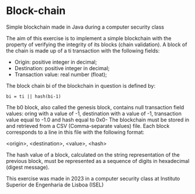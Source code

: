 # Block-chain
Simple blockchain made in Java during a computer security class

The aim of this exercise is to implement a simple blockchain with the property of verifying the integrity of its blocks (chain validation). A block of the chain is made up of a ti transaction with the following fields:
  - Origin: positive integer in decimal;
  - Destination: positive integer in decimal;
  - Transaction value: real number (float);

The block chain bi of the blockchain in question is defined by:

    bi = ti || hash(bi-1)
    
The b0 block, also called the genesis block, contains null transaction field values: oring with a value of -1, destination with a value of -1, transaction value equal to -1.0 and hash equal to 0x0- The blockchain must be stored in and retrieved from a CSV (Comma-separate values) file. Each block corresponds to a line in this file with the following format:

  \<origin\>, \<destination\>, \<value\>, \<hash\>

The hash value of a block, calculated on the string representation of the previous block, must be represented as a sequence of digits in hexadecimal (digest message).

This exercise was made in 2023 in a computer security class at Instituto Superior de Engenharia de Lisboa (ISEL)
